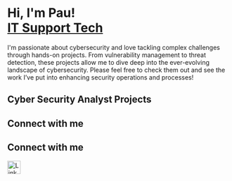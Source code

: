 <h1> Hi, I'm Pau! <br/><a href="https://www.linkedin.com/in/pau-mang-1a09b3338">IT Support Tech</a></h1>

I'm passionate about cybersecurity and love tackling complex challenges through hands-on projects. From vulnerability management to threat detection, these projects allow me to dive deep into the ever-evolving landscape of cybersecurity. Please feel free to check them out and see the work I’ve put into enhancing security operations and processes!

<h2>Cyber Security Analyst Projects</h2>

<h2> Connect with me</h2>

## Connect with me
<a href="https://www.linkedin.com/in/pau-mang-1a09b3338/" target="_blank">
  <img src="https://cdn.jsdelivr.net/gh/devicons/devicon/icons/linkedin/linkedin-original.svg" alt="LinkedIn" width="30" height="30" style="margin-right: 10px;">
</a>



<!--
<img width="35" alt="image" src="https://github.com/user-attachments/assets/2f41c7cd-5ea8-4475-b451-a37161b6c3fb"> 
